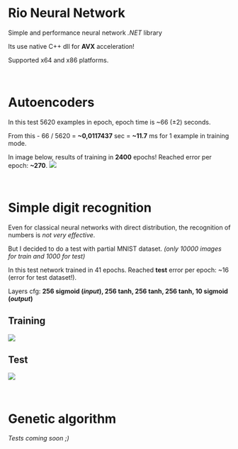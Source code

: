 # Rio Neural Network
Simple and performance neural network _.NET_ library

Its use native C++ dll for __AVX__ acceleration!

Supported x64 and x86 platforms.

 
# Autoencoders
In this test 5620 examples in epoch, epoch time is ~66 (±2) seconds.

From this - 66 / 5620 = __~0,0117437__ sec = __~11.7__ ms for 1 example in training mode.

In image below, results of training in __2400__ epochs! Reached error per epoch: __~270__.
[![](https://i.imgur.com/gcpUCJY.png)](https://i.imgur.com/gcpUCJY.png)

 
# Simple digit recognition
Even for classical neural networks with direct distribution, the recognition of numbers is _not very effective_.

But I decided to do a test with partial MNIST dataset. _(only 10000 images for train and 1000 for test)_

In this test network trained in 41 epochs. Reached __test__ error per epoch: ~16 (error for test dataset!).

Layers cfg: __256 sigmoid (_input_), 256 tanh, 256 tanh, 256 tanh, 10 sigmoid (_output_)__


## Training
[![](https://i.imgur.com/mBWkb2s.png)](https://i.imgur.com/mBWkb2s.png)

## Test
[![](https://i.imgur.com/zBGF166.png)](https://i.imgur.com/zBGF166.png)


 
# Genetic algorithm
_Tests coming soon ;)_
